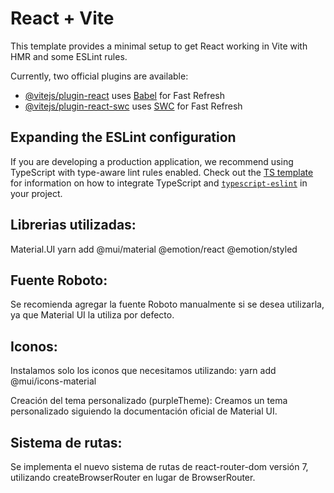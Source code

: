 # React + Vite

This template provides a minimal setup to get React working in Vite with HMR and some ESLint rules.

Currently, two official plugins are available:

- [@vitejs/plugin-react](https://github.com/vitejs/vite-plugin-react/blob/main/packages/plugin-react) uses [Babel](https://babeljs.io/) for Fast Refresh
- [@vitejs/plugin-react-swc](https://github.com/vitejs/vite-plugin-react/blob/main/packages/plugin-react-swc) uses [SWC](https://swc.rs/) for Fast Refresh

## Expanding the ESLint configuration

If you are developing a production application, we recommend using TypeScript with type-aware lint rules enabled. Check out the [TS template](https://github.com/vitejs/vite/tree/main/packages/create-vite/template-react-ts) for information on how to integrate TypeScript and [`typescript-eslint`](https://typescript-eslint.io) in your project.

## Librerias utilizadas:

Material.UI
yarn add @mui/material @emotion/react @emotion/styled

## Fuente Roboto:

Se recomienda agregar la fuente Roboto manualmente si se desea utilizarla, ya que Material UI la utiliza por defecto.

<link rel="preconnect" href="https://fonts.googleapis.com" />
<link rel="preconnect" href="https://fonts.gstatic.com" crossorigin />
<link
  rel="stylesheet"
  href="https://fonts.googleapis.com/css2?family=Roboto:wght@300;400;500;700&display=swap"
/>

## Iconos:

Instalamos solo los iconos que necesitamos utilizando:
yarn add @mui/icons-material

Creación del tema personalizado (purpleTheme):
Creamos un tema personalizado siguiendo la documentación oficial de Material UI.

## Sistema de rutas:

Se implementa el nuevo sistema de rutas de react-router-dom versión 7, utilizando createBrowserRouter en lugar de BrowserRouter.
